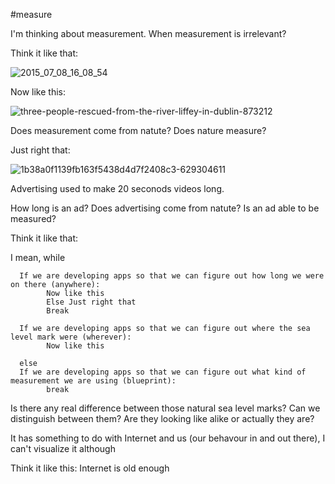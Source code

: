 #measure

I'm thinking about measurement. When measurement is irrelevant?

Think it like that:

![2015_07_08_16_08_54](https://user-images.githubusercontent.com/93409244/184280125-79c88fb0-b26b-4ca3-9032-be9a5cd4d776.jpg)

Now like this:

![three-people-rescued-from-the-river-liffey-in-dublin-873212](https://user-images.githubusercontent.com/93409244/184280209-82d63669-2d9c-4959-a1be-d5bc1e7d7c09.jpg)

Does measurement come from natute? Does nature measure?

Just right that:

![1b38a0f1139fb163f5438d4d7f2408c3-629304611](https://user-images.githubusercontent.com/93409244/184280552-c902d22c-7e5e-4d9d-8436-ff33e93d2a0e.jpg)

Advertising used to make 20 seconods videos long. 

How long is an ad? Does advertising come from natute? Is an ad able to be measured?

Think it like that:

I mean, while 

      If we are developing apps so that we can figure out how long we were on there (anywhere):
            Now like this
            Else Just right that
            Break
      
      If we are developing apps so that we can figure out where the sea level mark were (wherever):
            Now like this
      
      else
      If we are developing apps so that we can figure out what kind of measurement we are using (blueprint):
            break
 
Is there any real difference between those natural sea level marks? Can we distinguish between them? Are they looking like alike or actually they are?

It has something to do with Internet and us (our behavour in and out there), I can't visualize it although

Think it like this: Internet is old enough 
